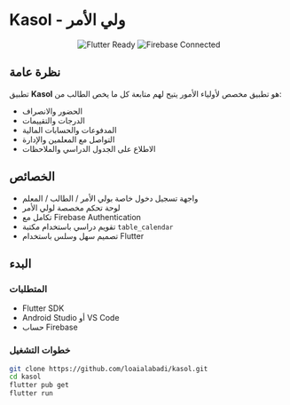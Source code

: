 # Kasol - ولي الأمر

<p align="center">
  <img src="https://img.shields.io/badge/flutter-ready-blue" alt="Flutter Ready">
  <img src="https://img.shields.io/badge/firebase-connected-orange" alt="Firebase Connected">
</p>

## نظرة عامة

تطبيق **Kasol** هو تطبيق مخصص لأولياء الأمور يتيح لهم متابعة كل ما يخص الطالب من:
- الحضور والانصراف
- الدرجات والتقييمات
- المدفوعات والحسابات المالية
- التواصل مع المعلمين والإدارة
- الاطلاع على الجدول الدراسي والملاحظات

## الخصائص

- واجهة تسجيل دخول خاصة بولي الأمر / الطالب / المعلم
- لوحة تحكم مخصصة لولي الأمر
- تكامل مع Firebase Authentication
- تقويم دراسي باستخدام مكتبة `table_calendar`
- تصميم سهل وسلس باستخدام Flutter

## البدء

### المتطلبات

- Flutter SDK
- Android Studio أو VS Code
- حساب Firebase

### خطوات التشغيل

```bash
git clone https://github.com/loaialabadi/kasol.git
cd kasol
flutter pub get
flutter run
